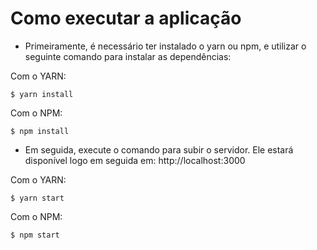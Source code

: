 # Como executar a aplicação

- Primeiramente, é necessário ter instalado o yarn ou npm, e utilizar o seguinte comando para instalar as dependências:

Com o YARN:
```
$ yarn install
```
Com o NPM:
```
$ npm install
```

- Em seguida, execute o comando para subir o servidor. Ele estará disponível logo em seguida em: http://localhost:3000

Com o YARN:
```
$ yarn start
```
Com o NPM:
```
$ npm start
```
